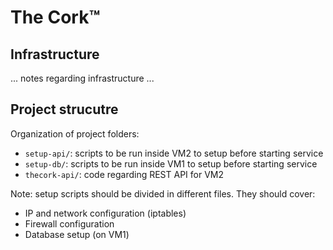 # The Cork&trade;
## Infrastructure
... notes regarding infrastructure ...

## Project strucutre
Organization of project folders:

- `setup-api/`: scripts to be run inside VM2 to setup before starting service
- `setup-db/`: scripts to be run inside VM1 to setup before starting service
- `thecork-api/`: code regarding REST API for VM2

Note: setup scripts should be divided in different files. They should cover:

- IP and network configuration (iptables)
- Firewall configuration
- Database setup (on VM1)
